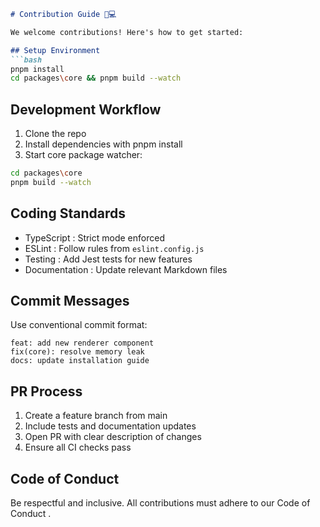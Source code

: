 ```markdown:c%3A%5CUsers%5CAnas%5Clottiepro-web%5CCONTRIBUTING.md
# Contribution Guide 👩💻

We welcome contributions! Here's how to get started:

## Setup Environment
```bash
pnpm install
cd packages\core && pnpm build --watch
```

## Development Workflow

1. Clone the repo
2. Install dependencies with pnpm install
3. Start core package watcher:

```bash
cd packages\core
pnpm build --watch
```

## Coding Standards

- TypeScript : Strict mode enforced
- ESLint : Follow rules from `eslint.config.js`
- Testing : Add Jest tests for new features
- Documentation : Update relevant Markdown files

## Commit Messages

Use conventional commit format:

```plaintext
feat: add new renderer component
fix(core): resolve memory leak
docs: update installation guide
```

## PR Process

1. Create a feature branch from main
2. Include tests and documentation updates
3. Open PR with clear description of changes
4. Ensure all CI checks pass

## Code of Conduct

Be respectful and inclusive. All contributions must adhere to our Code of Conduct .
